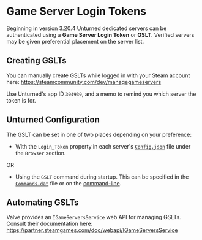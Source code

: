 # Game Server Login Tokens

Beginning in version 3.20.4 Unturned dedicated servers can be authenticated using a **Game Server Login Token** or **GSLT**. Verified servers may be given preferential placement on the server list.

## Creating GSLTs

You can manually create GSLTs while logged in with your Steam account here: https://steamcommunity.com/dev/managegameservers

Use Unturned's app ID `304930`, and a memo to remind you which server the token is for.

## Unturned Configuration

The GSLT can be set in one of two places depending on your preference:

- With the `Login_Token` property in each server's [`Config.json`](../../Server-Configuration/Config.json) file under the `Browser` section.

OR

- Using the `GSLT` command during startup. This can be specified in the [`Commands.dat`](../../Server-Configuration/Commands.dat) file or on the [command-line](../../Server-Configuration/Commands.dat/#startup-command-line).

## Automating GSLTs

Valve provides an `IGameServersService` web API for managing GSLTs. Consult their documentation here: https://partner.steamgames.com/doc/webapi/IGameServersService
